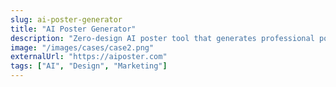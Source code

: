 ```yaml
---
slug: ai-poster-generator
title: "AI Poster Generator"
description: "Zero-design AI poster tool that generates professional posters in 4 styles within 30 seconds."
image: "/images/cases/case2.png"
externalUrl: "https://aiposter.com"
tags: ["AI", "Design", "Marketing"]
---
```


